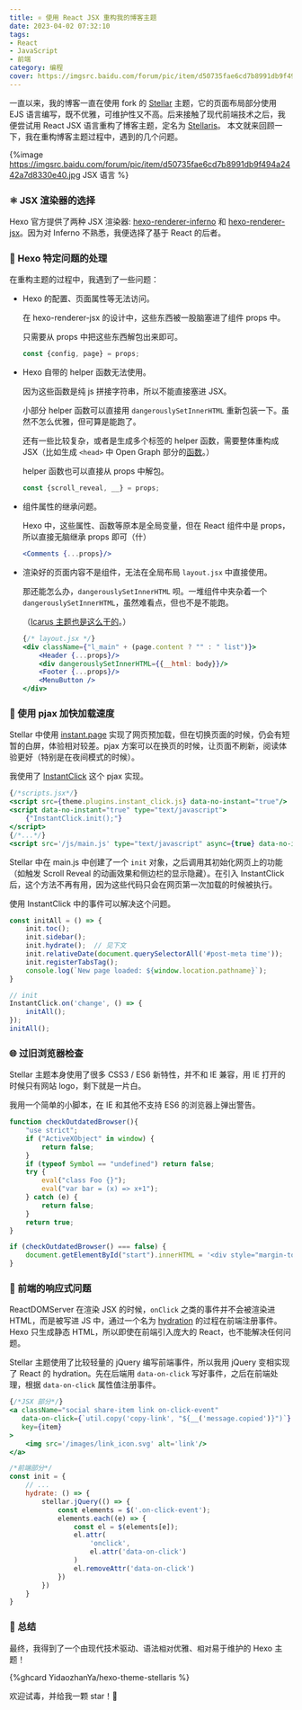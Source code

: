 ```yaml
---
title: ⚛️ 使用 React JSX 重构我的博客主题
date: 2023-04-02 07:32:10
tags:
- React
- JavaScript
- 前端
category: 编程
cover: https://imgsrc.baidu.com/forum/pic/item/d50735fae6cd7b8991db9f494a2442a7d8330e40.jpg
---
```


一直以来，我的博客一直在使用 fork 的 [Stellar](https://xaoxuu.com/wiki/stellar/) 主题，它的页面布局部分使用 EJS 语言编写，既不优雅，可维护性又不高。后来接触了现代前端技术之后，我便尝试用 React JSX 语言重构了博客主题，定名为 [Stellaris](https://github.com/YidaozhanYa/hexo-theme-stellaris)。<!--more-->
本文就来回顾一下，我在重构博客主题过程中，遇到的几个问题。

{%image https://imgsrc.baidu.com/forum/pic/item/d50735fae6cd7b8991db9f494a2442a7d8330e40.jpg JSX 语言 %}

### ⚛️ JSX 渲染器的选择

Hexo 官方提供了两种 JSX 渲染器: [hexo-renderer-inferno](https://github.com/hexojs/hexo-renderer-inferno) 和 [hexo-renderer-jsx](https://github.com/hexojs/hexo-renderer-jsx)。因为对 Inferno 不熟悉，我便选择了基于 React 的后者。

### 🔮 Hexo 特定问题的处理

在重构主题的过程中，我遇到了一些问题：

- Hexo 的配置、页面属性等无法访问。

  在 hexo-renderer-jsx 的设计中，这些东西被一股脑塞进了组件 props 中。

  只需要从 props 中把这些东西解包出来即可。

  ```jsx
  const {config, page} = props;
  ```

- Hexo 自带的 helper 函数无法使用。

  因为这些函数是纯 js 拼接字符串，所以不能直接塞进 JSX。

  小部分 helper 函数可以直接用 `dangerouslySetInnerHTML` 重新包装一下。虽然不怎么优雅，但可算是能跑了。

  还有一些比较复杂，或者是生成多个标签的 helper 函数，需要整体重构成 JSX（比如生成 `<head>` 中 Open Graph 部分的[函数](https://github.com/YidaozhanYa/hexo-theme-stellaris/blob/main/layout/components/head/open_graph.jsx)。）

  helper 函数也可以直接从 props 中解包。

  ```jsx
  const {scroll_reveal, __} = props;
  ```

- 组件属性的继承问题。

  Hexo 中，这些属性、函数等原本是全局变量，但在 React 组件中是 props，所以直接无脑继承 props 即可（什）

  ```jsx
  <Comments {...props}/>
  ```

- 渲染好的页面内容不是组件，无法在全局布局 `layout.jsx` 中直接使用。

  那还能怎么办，`dangerouslySetInnerHTML` 呗。一堆组件中夹杂着一个 `dangerouslySetInnerHTML`，虽然难看点，但也不是不能跑。

  （[Icarus 主题也是这么干的](https://github.com/ppoffice/hexo-theme-icarus/blob/master/layout/layout.jsx#L31)。）

  ```jsx
  {/* layout.jsx */}
  <div className={"l_main" + (page.content ? "" : " list")}>
      <Header {...props}/>
      <div dangerouslySetInnerHTML={{__html: body}}/>
      <Footer {...props}/>
      <MenuButton />
  </div>
  ```

### 🚀 使用 pjax 加快加载速度

Stellar 中使用 [instant.page](https://instant.page) 实现了网页预加载，但在切换页面的时候，仍会有短暂的白屏，体验相对较差。pjax 方案可以在换页的时候，让页面不刷新，阅读体验更好（特别是在夜间模式的时候）。

我使用了 [InstantClick](http://instantclick.io/) 这个 pjax 实现。

```jsx
{/*scripts.jsx*/}
<script src={theme.plugins.instant_click.js} data-no-instant="true"/>
<script data-no-instant="true" type="text/javascript">
    {"InstantClick.init();"}
</script>
{/*...*/}
<script src='/js/main.js' type="text/javascript" async={true} data-no-instant="true"/>
```

Stellar 中在 main.js 中创建了一个 `init` 对象，之后调用其初始化网页上的功能（如触发 Scroll Reveal 的动画效果和侧边栏的显示隐藏）。在引入 InstantClick 后，这个方法不再有用，因为这些代码只会在网页第一次加载的时候被执行。

使用 InstantClick 中的事件可以解决这个问题。

```javascript
const initAll = () => {
    init.toc();
    init.sidebar();
    init.hydrate();  // 见下文
    init.relativeDate(document.querySelectorAll('#post-meta time'));
    init.registerTabsTag();
    console.log(`New page loaded: ${window.location.pathname}`);
}

// init
InstantClick.on('change', () => {
    initAll();
});
initAll();
```

### 🌐 过旧浏览器检查

Stellar 主题本身使用了很多 CSS3 / ES6 新特性，并不和 IE 兼容，用 IE 打开的时候只有网站 logo，剩下就是一片白。

我用一个简单的小脚本，在 IE 和其他不支持 ES6 的浏览器上弹出警告。

```javascript
function checkOutdatedBrowser(){
    "use strict";
    if ("ActiveXObject" in window) {
        return false;
    }
    if (typeof Symbol == "undefined") return false;
    try {
        eval("class Foo {}");
        eval("var bar = (x) => x+1");
    } catch (e) {
        return false;
    }
    return true;
}

if (checkOutdatedBrowser() === false) {
    document.getElementById("start").innerHTML = '<div style="margin-top: 32px"><h1>喔唷!</h1><p><span>你的浏览器太老了，无法正常浏览本站。</span><br/><span>请升级你的浏览器。</span></p><hr/><p><span>支持的浏览器版本如下:</span><ul><li>Chrome 58+</li><li>Firefox 52+</li><li>Edge 14+</li><li>Opera 45+</li><li>Safari 10+</li></ul></p></div>';
}
```

### 🌊 前端的响应式问题

ReactDOMServer 在渲染 JSX 的时候，`onClick` 之类的事件并不会被渲染进 HTML，而是被写进 JS 中，通过一个名为 [hydration](https://www.gatsbyjs.com/docs/conceptual/react-hydration/) 的过程在前端注册事件。Hexo 只生成静态 HTML，所以即使在前端引入庞大的 React，也不能解决任何问题。

Stellar 主题使用了比较轻量的 jQuery 编写前端事件，所以我用 jQuery 变相实现了 React 的 hydration。先在后端用 `data-on-click` 写好事件，之后在前端处理，根据 `data-on-click` 属性值注册事件。

```jsx
{/*JSX 部分*/}
<a className="social share-item link on-click-event"
   data-on-click={`util.copy('copy-link', "${__('message.copied')}")`}
   key={item}
>
    <img src='/images/link_icon.svg' alt='link'/>
</a>
```

```javascript
/*前端部分*/
const init = {
    // ...
    hydrate: () => {
        stellar.jQuery(() => {
            const elements = $('.on-click-event');
            elements.each((e) => {
                const el = $(elements[e]);
                el.attr(
                    'onclick',
                    el.attr('data-on-click')
                )
                el.removeAttr('data-on-click')
            })
        })
    }
}
```

### 🌟 总结

最终，我得到了一个由现代技术驱动、语法<font size="2">相对</font>优雅、<font size="2">相对</font>易于维护的 Hexo 主题！

{%ghcard YidaozhanYa/hexo-theme-stellaris %}

欢迎试毒，并给我一颗 star！🌟
